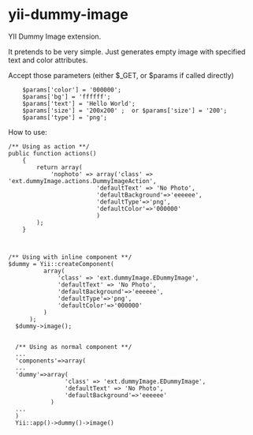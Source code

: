 yii-dummy-image
===============

YII  Dummy Image extension.

It pretends to be very simple. Just generates empty image with specified text and color attributes.

Accept those parameters (either $_GET, or $params if called directly)

        $params['color'] = '000000';
        $params['bg'] = 'ffffff';
        $params['text'] = 'Hello World';
        $params['size'] = '200x200' ;  or $params['size'] = '200'; 
        $params['type'] = 'png';


How to use:

    /** Using as action **/
    public function actions()
        {
            return array(
                'nophoto' => array('class' => 'ext.dummyImage.actions.DummyImageAction', 
                             'defaultText' => 'No Photo', 
                             'defaultBackground'=>'eeeeee',
                             'defaultType'=>'png',
                             'defaultColor'=>'000000'
                             )
            );
        }



    /** Using with inline component **/
    $dummy = Yii::createComponent(
              array(
                  'class' => 'ext.dummyImage.EDummyImage',
                  'defaultText' => 'No Photo', 
                  'defaultBackground'=>'eeeeee',
                  'defaultType'=>'png',
                  'defaultColor'=>'000000'
              )
          );
      $dummy->image();

        
      /** Using as normal component **/
      ...
      'components'=>array(
      ...
      'dummy'=>array(
                    'class' => 'ext.dummyImage.EDummyImage',
                    'defaultText' => 'No Photo', 
                    'defaultBackground'=>'eeeeee'
                )
      ...
      )
      Yii::app()->dummy()->image()
        
